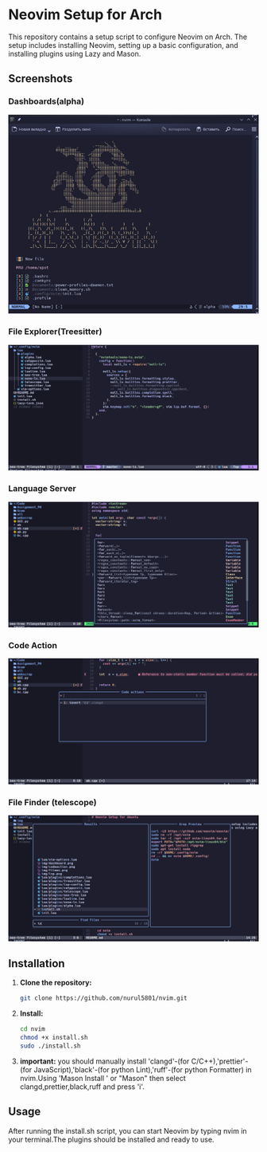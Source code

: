 # Neovim Setup for Arch

This repository contains a setup script to configure Neovim on Arch. The setup includes installing Neovim, setting up a basic configuration, and installing plugins using Lazy and Mason.
## Screenshots
### Dashboards(alpha)
![Dashboard](img/dashboard.png)
### File Explorer(Treesitter)
![File Explorer](img/fileex.png)
### Language Server
![Language Server](img/lsp.png)
### Code Action
![Code Action](img/codeaction.png)
### File Finder (telescope) 
![File Finder](img/ff.png)
    

## Installation

1. **Clone the repository:**

   ```bash
   git clone https://github.com/nurul5801/nvim.git
   ```
2. **Install:**
   ```bash
   cd nvim
   chmod +x install.sh
   sudo ./install.sh
   ```
3. **important:**
    you should manually install 'clangd'-(for C/C++),'prettier'-(for JavaScript),'black'-(for python Lint),'ruff'-(for python Formatter) in nvim.Using 'Mason Install <NAME>' or "Mason" then select clangd,prettier,black,ruff and press 'i'. 

## Usage
After running the install.sh script, you can start Neovim by typing nvim in your terminal.The plugins should be installed and ready to use.
    
